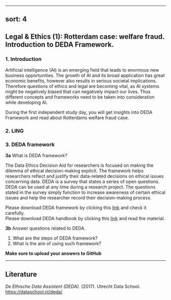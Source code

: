  ---
sort: 4
---

## __Legal & Ethics (1): Rotterdam case: welfare fraud. Introduction to DEDA Framework.__

### 1. Introduction

Artificial intelligence (AI) is an emerging field that leads to enormous new business opportunities. The growth of AI and its broad application has great economic benefits, however also results in serious societal implications.   Therefore questions of ethics and legal are becoming vital, as AI systems might be negatively biased that can negatively impact our lives. Thus different concepts and frameworks need to be taken into consideration while developing AI.

During the first independent study day, you will get insights into DEDA Framework and read about Rotterdams welfare fraud case. 

### 2. LING

 
### 3. DEDA framework

__3a__ What is DEDA framework?

The Data Ethics Decision Aid for researchers is focused on making the dilemma of ethical decision-making explicit. The framework helps researchers reflect and justify their data-related decisions on ethical issues concerning data. DEDA is a survey that states a series of open questions.  DEDA can be used at any time during a research project. The questions stated in the survey simply function to increase awareness of certain ethical issues and help the researcher record their decision-making process.

Please download DEDA framework by clicking this [link](.\images\DEDAWorksheet_ENG.pdf) and check it carefully. <br>
Please download DEDA handbook by clicking this [link](.\images\DEDA-Handbook-ENG-V3.1-1.pdf) and read the material.

__3b__ Answer questions related to DEDA.
1. What are the steps of DEDA framework?
2. What is the aim of using such framework?

__Make sure to upload your answers to GitHub__

***

## __Literature__

*De Ethische Data Assistent (DEDA).* (2017). Utrecht Data School. https://dataschool.nl/deda/
